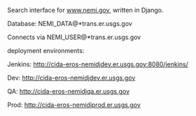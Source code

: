 Search interface for www.nemi.gov, written in Django.

Database:
NEMI_DATA@*trans.er.usgs.gov

Connects via NEMI_USER@*trans.er.usgs.gov

deployment environments:

Jenkins:  http://cida-eros-nemidjdev.er.usgs.gov:8080/jenkins/

Dev: http://cida-eros-nemidjdev.er.usgs.gov

QA: http://cida-eros-nemidjqa.er.usgs.gov

Prod: http://cida-eros-nemidjprod.er.usgs.gov
